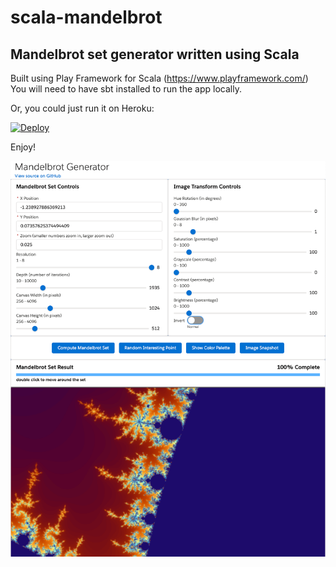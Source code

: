 # scala-mandelbrot
## Mandelbrot set generator written using Scala

Built using Play Framework for Scala (https://www.playframework.com/)
You will need to have sbt installed to run the app locally.

Or, you could just run it on Heroku:

[![Deploy](https://www.herokucdn.com/deploy/button.svg)](https://heroku.com/deploy)

Enjoy!

![screenshot](https://github.com/markslott/scala-mandelbrot/blob/master/doc/2020-02-20_15-41-25.png)


